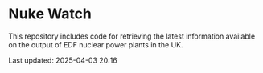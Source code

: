 # Nuke Watch

This repository includes code for retrieving the latest information available on the output of EDF nuclear power plants in the UK.

Last updated: 2025-04-03 20:16